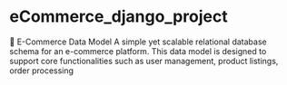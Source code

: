# eCommerce_django_project
🛒 E-Commerce Data Model A simple yet scalable relational database schema for an e-commerce platform. This data model is designed to support core functionalities such as user management, product listings, order processing
